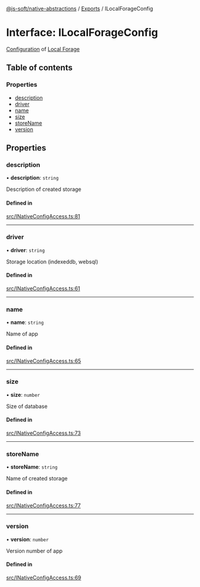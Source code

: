 [@js-soft/native-abstractions](../README.md) / [Exports](../modules.md) / ILocalForageConfig

# Interface: ILocalForageConfig

[Configuration](https://github.com/localForage/localForage#configuration) of [Local Forage](https://github.com/localForage/localForage)

## Table of contents

### Properties

- [description](ILocalForageConfig.md#description)
- [driver](ILocalForageConfig.md#driver)
- [name](ILocalForageConfig.md#name)
- [size](ILocalForageConfig.md#size)
- [storeName](ILocalForageConfig.md#storename)
- [version](ILocalForageConfig.md#version)

## Properties

### description

• **description**: `string`

Description of created storage

#### Defined in

[src/INativeConfigAccess.ts:81](https://github.com/js-soft/ts-native-access/blob/7416af4/packages/abstractions/src/INativeConfigAccess.ts#L81)

___

### driver

• **driver**: `string`

Storage location (indexeddb, websql)

#### Defined in

[src/INativeConfigAccess.ts:61](https://github.com/js-soft/ts-native-access/blob/7416af4/packages/abstractions/src/INativeConfigAccess.ts#L61)

___

### name

• **name**: `string`

Name of app

#### Defined in

[src/INativeConfigAccess.ts:65](https://github.com/js-soft/ts-native-access/blob/7416af4/packages/abstractions/src/INativeConfigAccess.ts#L65)

___

### size

• **size**: `number`

Size of database

#### Defined in

[src/INativeConfigAccess.ts:73](https://github.com/js-soft/ts-native-access/blob/7416af4/packages/abstractions/src/INativeConfigAccess.ts#L73)

___

### storeName

• **storeName**: `string`

Name of created storage

#### Defined in

[src/INativeConfigAccess.ts:77](https://github.com/js-soft/ts-native-access/blob/7416af4/packages/abstractions/src/INativeConfigAccess.ts#L77)

___

### version

• **version**: `number`

Version number of app

#### Defined in

[src/INativeConfigAccess.ts:69](https://github.com/js-soft/ts-native-access/blob/7416af4/packages/abstractions/src/INativeConfigAccess.ts#L69)
